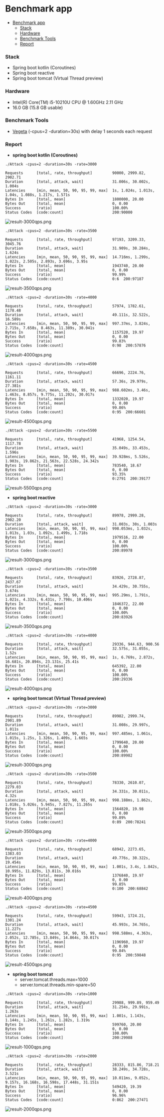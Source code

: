 # Benchmark app
<!-- TOC -->
* [Benchmark app](#benchmark-app)
    * [Stack](#stack)
    * [Hardware](#hardware)
    * [Benchmark Tools](#benchmark-tools)
    * [Report](#report)
<!-- TOC -->

### Stack
* Spring boot kotlin (Coroutines)
* Spring boot reactive
* Spring boot tomcat (Virtual Thread preview)

### Hardware
* Intel(R) Core(TM) i5-10210U CPU @ 1.60GHz   2.11 GHz
* 16.0 GB (15.8 GB usable)

### Benchmark Tools
* [Vegeta](https://github.com/tsenart/vegeta) (-cpus=2 -duration=30s) with delay 1 seconds each request

### Report
* **spring boot kotlin (Coroutines)**
```text
./Attack -cpus=2 -duration=30s -rate=3000

Requests      [total, rate, throughput]         90000, 2999.82, 2902.71
Duration      [total, attack, wait]             31.006s, 30.002s, 1.004s
Latencies     [min, mean, 50, 90, 95, 99, max]  1s, 1.024s, 1.013s, 1.04s, 1.088s, 1.217s, 1.571s
Bytes In      [total, mean]                     1800000, 20.00
Bytes Out     [total, mean]                     0, 0.00
Success       [ratio]                           100.00%
Status Codes  [code:count]                      200:90000  
```
![result-3000qps.png](benchmark/kotlin-3000qps.png)
```text
./Attack -cpus=2 -duration=30s -rate=3500

Requests      [total, rate, throughput]         97193, 3209.33, 3045.76
Duration      [total, attack, wait]             31.909s, 30.284s, 1.624s
Latencies     [min, mean, 50, 90, 95, 99, max]  14.716ms, 1.299s, 1.022s, 2.505s, 2.893s, 3.696s, 3.95s
Bytes In      [total, mean]                     1943740, 20.00
Bytes Out     [total, mean]                     0, 0.00
Success       [ratio]                           99.99%
Status Codes  [code:count]                      0:6  200:97187
```
![result-3500qps.png](benchmark/kotlin-3500qps.png)
```text
./Attack -cpus=2 -duration=30s -rate=4000

Requests      [total, rate, throughput]         57974, 1782.61, 1178.48
Duration      [total, attack, wait]             49.111s, 32.522s, 16.589s
Latencies     [min, mean, 50, 90, 95, 99, max]  997.37ms, 3.824s, 2.715s, 7.658s, 8.463s, 11.389s, 30.041s
Bytes In      [total, mean]                     1157520, 19.97
Bytes Out     [total, mean]                     0, 0.00
Success       [ratio]                           99.83%
Status Codes  [code:count]                      0:98  200:57876
```
![result-4000qps.png](benchmark/kotlin-4000qps.png)
```text
./Attack -cpus=2 -duration=30s -rate=4500

Requests      [total, rate, throughput]         66696, 2224.76, 1161.11
Duration      [total, attack, wait]             57.36s, 29.979s, 27.381s
Latencies     [min, mean, 50, 90, 95, 99, max]  988.602ms, 3.46s, 1.463s, 8.857s, 9.775s, 11.202s, 30.017s
Bytes In      [total, mean]                     1332020, 19.97
Bytes Out     [total, mean]                     0, 0.00
Success       [ratio]                           99.86%
Status Codes  [code:count]                      0:95  200:66601
```
![result-4500qps.png](benchmark/kotlin-4500qps.png)
```text
./Attack -cpus=2 -duration=30s -rate=5500

Requests      [total, rate, throughput]         41968, 1254.54, 1117.78
Duration      [total, attack, wait]             35.049s, 33.453s, 1.596s
Latencies     [min, mean, 50, 90, 95, 99, max]  39.928ms, 5.526s, 1.903s, 19.862s, 21.563s, 22.528s, 24.342s
Bytes In      [total, mean]                     783540, 18.67
Bytes Out     [total, mean]                     0, 0.00
Success       [ratio]                           93.35%
Status Codes  [code:count]                      0:2791  200:39177
```
![result-5500qps.png](benchmark/kotlin-5500qps.png)

* **spring boot reactive**
```text
./Attack -cpus=2 -duration=30s -rate=3000

Requests      [total, rate, throughput]         89978, 2999.28, 2902.20
Duration      [total, attack, wait]             31.003s, 30s, 1.003s
Latencies     [min, mean, 50, 90, 95, 99, max]  998.053ms, 1.032s, 1.013s, 1.03s, 1.092s, 1.499s, 1.718s
Bytes In      [total, mean]                     1979516, 22.00
Bytes Out     [total, mean]                     0, 0.00
Success       [ratio]                           100.00%
Status Codes  [code:count]                      200:89978  
```
![result-3000qps.png](benchmark/reactive-3000qps.png)
```text
./Attack -cpus=2 -duration=30s -rate=3500

Requests      [total, rate, throughput]         83926, 2728.87, 2437.67
Duration      [total, attack, wait]             34.429s, 30.755s, 3.674s
Latencies     [min, mean, 50, 90, 95, 99, max]  995.29ms, 1.791s, 1.021s, 4.332s, 6.431s, 7.798s, 10.406s
Bytes In      [total, mean]                     1846372, 22.00
Bytes Out     [total, mean]                     0, 0.00
Success       [ratio]                           100.00%
Status Codes  [code:count]                      200:83926
```
![result-3500qps.png](benchmark/reactive-3500qps.png)
```text
./Attack -cpus=2 -duration=30s -rate=4000

Requests      [total, rate, throughput]         29336, 944.63, 900.56
Duration      [total, attack, wait]             32.575s, 31.055s, 1.52s
Latencies     [min, mean, 50, 90, 95, 99, max]  1s, 6.769s, 2.872s, 16.681s, 20.894s, 23.131s, 25.41s
Bytes In      [total, mean]                     645392, 22.00
Bytes Out     [total, mean]                     0, 0.00
Success       [ratio]                           100.00%
Status Codes  [code:count]                      200:29336
```
![result-4000qps.png](benchmark/reactive-4000qps.png)

* **spring boot tomcat (Virtual Thread preview)**
```text
./Attack -cpus=2 -duration=30s -rate=3000

Requests      [total, rate, throughput]         89982, 2999.74, 2901.89
Duration      [total, attack, wait]             31.008s, 29.997s, 1.011s
Latencies     [min, mean, 50, 90, 95, 99, max]  997.485ms, 1.061s, 1.015s, 1.25s, 1.326s, 1.409s, 1.665s
Bytes In      [total, mean]                     1799640, 20.00
Bytes Out     [total, mean]                     0, 0.00
Success       [ratio]                           100.00%
Status Codes  [code:count]                      200:89982
```
![result-3000qps.png](benchmark/tomcat-3000qps.png)
```text
./Attack -cpus=2 -duration=30s -rate=3500

Requests      [total, rate, throughput]         78330, 2610.07, 2279.03
Duration      [total, attack, wait]             34.331s, 30.011s, 4.32s
Latencies     [min, mean, 50, 90, 95, 99, max]  998.188ms, 1.862s, 1.018s, 5.026s, 5.945s, 7.827s, 11.265s
Bytes In      [total, mean]                     1564820, 19.98
Bytes Out     [total, mean]                     0, 0.00
Success       [ratio]                           99.89%
Status Codes  [code:count]                      0:89  200:78241
```
![result-3500qps.png](benchmark/tomcat-3500qps.png)
```text
./Attack -cpus=2 -duration=30s -rate=4000

Requests      [total, rate, throughput]         68942, 2273.65, 1383.03
Duration      [total, attack, wait]             49.776s, 30.322s, 19.454s
Latencies     [min, mean, 50, 90, 95, 99, max]  1.001s, 3.4s, 1.842s, 10.995s, 11.829s, 13.811s, 30.016s
Bytes In      [total, mean]                     1376840, 19.97
Bytes Out     [total, mean]                     0, 0.00
Success       [ratio]                           99.85%
Status Codes  [code:count]                      0:100  200:68842
```
![result-4000qps.png](benchmark/tomcat-4000qps.png)
```text
./Attack -cpus=2 -duration=30s -rate=4500

Requests      [total, rate, throughput]         59943, 1724.21, 1301.24
Duration      [total, attack, wait]             45.993s, 34.765s, 11.227s
Latencies     [min, mean, 50, 90, 95, 99, max]  998.588ms, 4.363s, 2.052s, 12.785s, 13.849s, 14.864s, 30.017s
Bytes In      [total, mean]                     1196960, 19.97
Bytes Out     [total, mean]                     0, 0.00
Success       [ratio]                           99.84%
Status Codes  [code:count]                      0:95  200:59848
```
![result-4500qps.png](benchmark/tomcat-4500qps.png)

* **spring boot tomcat**
  * server.tomcat.threads.max=1000
  * server.tomcat.threads.min-spare=50
```text
./Attack -cpus=2 -duration=30s -rate=1000

Requests      [total, rate, throughput]         29988, 999.89, 959.49
Duration      [total, attack, wait]             31.254s, 29.991s, 1.263s
Latencies     [min, mean, 50, 90, 95, 99, max]  1.001s, 1.143s, 1.144s, 1.245s, 1.261s, 1.282s, 1.319s
Bytes In      [total, mean]                     599760, 20.00
Bytes Out     [total, mean]                     0, 0.00
Success       [ratio]                           100.00%
Status Codes  [code:count]                      200:29988  
```
![result-1000qps.png](benchmark/tomcat-default-1000qps.png)
```text
./Attack -cpus=2 -duration=30s -rate=2000

Requests      [total, rate, throughput]         28333, 815.86, 718.21
Duration      [total, attack, wait]             38.249s, 34.728s, 3.521s
Latencies     [min, mean, 50, 90, 95, 99, max]  10.011ms, 9.052s, 9.157s, 16.168s, 16.598s, 17.448s, 31.151s
Bytes In      [total, mean]                     549420, 19.39
Bytes Out     [total, mean]                     0, 0.00
Success       [ratio]                           96.96%
Status Codes  [code:count]                      0:862  200:27471
```
![result-2000qps.png](benchmark/tomcat-default-2000qps.png)
